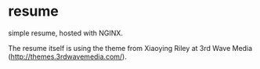 # resume

simple resume, hosted with NGINX.

The resume itself is using the theme from Xiaoying Riley at 3rd Wave Media (http://themes.3rdwavemedia.com/).